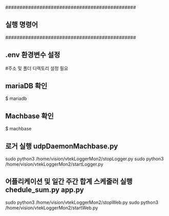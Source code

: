 

##############################################
## 실행 명령어
##############################################

## .env 환경변수 설정
#주소 및 폴더 디렉토리 설정 필요

## mariaDB 확인
$ mariadb

## Machbase 확인
$ machbase

## 로거 실행 udpDaemonMachbase.py
sudo python3 /home/vision/vtekLoggerMon2/stopLogger.py
sudo python3 /home/vision/vtekLoggerMon2/startLogger.py
	
## 어플리케이션 및 일간 주간 합계 스케줄러 실행 chedule_sum.py app.py
sudo python3 /home/vision/vtekLoggerMon2/stopWeb.py
sudo python3 /home/vision/vtekLoggerMon2/startWeb.py
